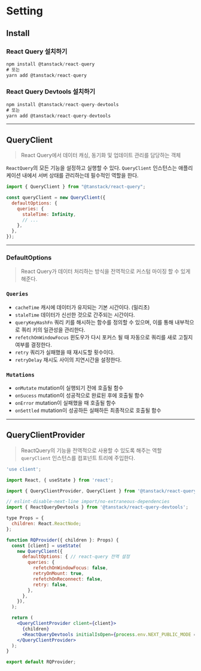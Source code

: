 # Setting

## Install

### React Query 설치하기

```jsx
npm install @tanstack/react-query
# 또는
yarn add @tanstack/react-query
```

### React Query Devtools 설치하기

```jsx
npm install @tanstack/react-query-devtools
# 또는
yarn add @tanstack/react-query-devtools
```
  
---

## QueryClient

> React Query에서 데이터 캐싱, 동기화 및 업데이트 관리를 담당하는 객체 

`ReactQuery`의 모든 기능을 설정하고 실행할 수 있다.
`QueryClient` 인스턴스는 애플리케이션 내에서 서버 상태를 관리하는데 필수적인 역할을 한다.

```jsx
import { QueryClient } from "@tanstack/react-query";

const queryClient = new QueryClient({
  defaultOptions: {
    queries: {
      staleTime: Infinity,
      // ...
    },
  },
});
```
  
---

### DefaultOptions

> React Query가 데이터 처리하는 방식을 전역적으로 커스텀 마이징 할 수 있게 해준다.

### `Queries`

- `cacheTime` 캐시에 데이터가 유지되는 기본 시간이다. (밀리초)
- `staleTime` 데이터가 신선한 것으로 간주되는 시간이다.
- `queryKeyHashFn` 쿼리 키를 해시하는 함수를 정의할 수 있으며, 이를 통해 내부적으로 쿼리 키의 일관성을 관리한다.
- `refetchOnWindowFocus` 윈도우가 다시 포커스 될 때 자동으로 쿼리를 새로 고칠지 여부를 결정한다.
- `retry` 쿼리가 실패했을 때 재시도할 횟수이다.
- `retryDelay` 재시도 사이의 지연시간을 설정한다.

### `Mutations`

- `onMutate`  mutation이 실행되기 전에 호출될 함수
- `onSucess` mutation이 성공적으로 완료된 후에 호출될 함수
- `onError`  mutation이 실패했을 때 호출될 함수
- `onSettled` mutation이 성공하든 실패하든 최종적으로 호출될 함수
  
---

## QueryClientProvider

>ReactQuery의 기능을 전역적으로 사용할 수 있도록 해주는 역할  
`queryClient` 인스턴스를 컴포넌트 트리에 주입한다.

```jsx
'use client';

import React, { useState } from 'react';

import { QueryClientProvider, QueryClient } from '@tanstack/react-query';

// eslint-disable-next-line import/no-extraneous-dependencies
import { ReactQueryDevtools } from '@tanstack/react-query-devtools';

type Props = {
  children: React.ReactNode;
};

function RQProvider({ children }: Props) {
  const [client] = useState(
    new QueryClient({
      defaultOptions: { // react-query 전역 설정
        queries: {
          refetchOnWindowFocus: false,
          retryOnMount: true,
          refetchOnReconnect: false,
          retry: false,
        },
      },
    }),
  );

  return (
    <QueryClientProvider client={client}>
      {children}
      <ReactQueryDevtools initialIsOpen={process.env.NEXT_PUBLIC_MODE === 'local'} />
    </QueryClientProvider>
  );
}

export default RQProvider;
```
